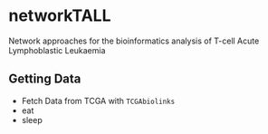# networkTALL
Network approaches for the bioinformatics analysis of T-cell Acute Lymphoblastic Leukaemia

## Getting Data

- Fetch Data from TCGA with `TCGAbiolinks`
- eat
- sleep

